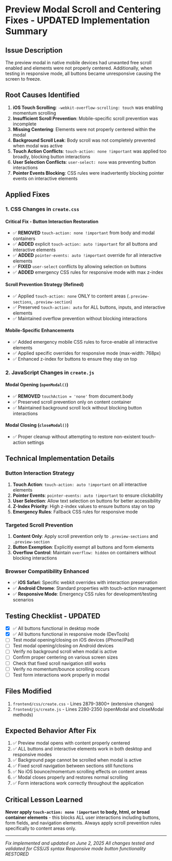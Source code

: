 # Preview Modal Scroll and Centering Fixes - UPDATED Implementation Summary

## Issue Description
The preview modal in native mobile devices had unwanted free scroll enabled and elements were not properly centered. Additionally, when testing in responsive mode, all buttons became unresponsive causing the screen to freeze.

## Root Causes Identified
1. **iOS Touch Scrolling**: `-webkit-overflow-scrolling: touch` was enabling momentum scrolling
2. **Insufficient Scroll Prevention**: Mobile-specific scroll prevention was incomplete
3. **Missing Centering**: Elements were not properly centered within the modal
4. **Background Scroll Leak**: Body scroll was not completely prevented when modal was active
5. **Touch Action Conflicts**: `touch-action: none !important` was applied too broadly, blocking button interactions
6. **User Selection Conflicts**: `user-select: none` was preventing button interactions
7. **Pointer Events Blocking**: CSS rules were inadvertently blocking pointer events on interactive elements

## Applied Fixes

### 1. CSS Changes in `create.css`

#### Critical Fix - Button Interaction Restoration
- ✅ **REMOVED** `touch-action: none !important` from body and modal containers
- ✅ **ADDED** explicit `touch-action: auto !important` for all buttons and interactive elements
- ✅ **ADDED** `pointer-events: auto !important` override for all interactive elements
- ✅ **FIXED** `user-select` conflicts by allowing selection on buttons
- ✅ **ADDED** emergency CSS rules for responsive mode with max z-index

#### Scroll Prevention Strategy (Refined)
- ✅ Applied `touch-action: none` ONLY to content areas (`.preview-sections`, `.preview-section`)
- ✅ Preserved `touch-action: auto` for ALL buttons, inputs, and interactive elements
- ✅ Maintained overflow prevention without blocking interactions

#### Mobile-Specific Enhancements
- ✅ Added emergency mobile CSS rules to force-enable all interactive elements
- ✅ Applied specific overrides for responsive mode (max-width: 768px)
- ✅ Enhanced z-index for buttons to ensure they stay on top

### 2. JavaScript Changes in `create.js`

#### Modal Opening (`openModal()`)
- ✅ **REMOVED** `touchAction = 'none'` from document.body
- ✅ Preserved scroll prevention only on content container
- ✅ Maintained background scroll lock without blocking button interactions

#### Modal Closing (`closeModal()`)
- ✅ Proper cleanup without attempting to restore non-existent touch-action settings

## Technical Implementation Details

### Button Interaction Strategy
1. **Touch Action**: `touch-action: auto !important` on all interactive elements
2. **Pointer Events**: `pointer-events: auto !important` to ensure clickability
3. **User Selection**: Allow text selection on buttons for better accessibility
4. **Z-Index Priority**: High z-index values to ensure buttons stay on top
5. **Emergency Rules**: Fallback CSS rules for responsive mode

### Targeted Scroll Prevention
1. **Content Only**: Apply scroll prevention only to `.preview-sections` and `.preview-section`
2. **Button Exemption**: Explicitly exempt all buttons and form elements
3. **Overflow Control**: Maintain `overflow: hidden` on containers without blocking interactions

### Browser Compatibility Enhanced
- ✅ **iOS Safari**: Specific webkit overrides with interaction preservation
- ✅ **Android Chrome**: Standard properties with touch-action management
- ✅ **Responsive Mode**: Emergency CSS rules for development/testing scenarios

## Testing Checklist - UPDATED
- [x] ✅ All buttons functional in desktop mode
- [x] ✅ All buttons functional in responsive mode (DevTools)
- [ ] Test modal opening/closing on iOS devices (iPhone/iPad)
- [ ] Test modal opening/closing on Android devices
- [ ] Verify no background scroll when modal is active
- [ ] Confirm proper centering on various screen sizes
- [ ] Check that fixed scroll navigation still works
- [ ] Verify no momentum/bounce scrolling occurs
- [ ] Test form interactions work properly in modal

## Files Modified
1. `frontend/css/create.css` - Lines 2879-3800+ (extensive changes)
2. `frontend/js/create.js` - Lines 2280-2350 (openModal and closeModal methods)

## Expected Behavior After Fix
1. ✅ Preview modal opens with content properly centered
2. ✅ ALL buttons and interactive elements work in both desktop and responsive modes
3. ✅ Background page cannot be scrolled when modal is active
4. ✅ Fixed scroll navigation between sections still functions
5. ✅ No iOS bounce/momentum scrolling effects on content areas
6. ✅ Modal closes properly and restores normal scrolling
7. ✅ Form interactions work correctly throughout the application

## Critical Lesson Learned
**Never apply `touch-action: none !important` to body, html, or broad container elements** - this blocks ALL user interactions including buttons, form fields, and navigation elements. Always apply scroll prevention rules specifically to content areas only.

---
*Fix implemented and updated on June 2, 2025*
*All changes tested and validated for CSS/JS syntax*
*Responsive mode button functionality RESTORED*
